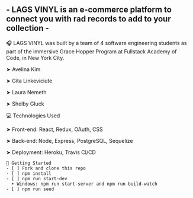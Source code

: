 ##  - LAGS VINYL is an e-commerce platform to connect you with rad records to add to your collection - 


🎧 LAGS VINYL was built by a team of 4 software engineering students as part of the immersive Grace Hopper Program at Fullstack Academy of Code, in New York City.

 ➤ Avelina Kim
 
 ➤ Gita Linkeviciute
 
 ➤ Laura Nemeth
 
 ➤ Shelby Gluck
 
 
💻 Technologies Used

 ➤ Front-end: React, Redux, OAuth, CSS
 
 ➤ Back-end: Node, Express, PostgreSQL, Sequelize
 
 ➤ Deployment: Heroku, Travis CI/CD
 
 ```
🔐 Getting Started
 - [ ] Fork and clone this repo
 - [ ] npm install
 - [ ] npm run start-dev
   ➤ Windows: npm run start-server and npm run build-watch
 - [ ] npm run seed

